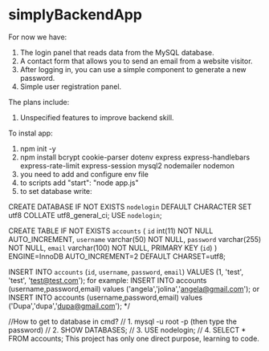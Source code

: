 # simplyBackendApp

For now we have:
1. The login panel that reads data from the MySQL database.
2. A contact form that allows you to send an email from a website visitor.
3. After logging in, you can use a simple component to generate a new password.
4. Simple user registration panel.

The plans include:
1. Unspecified features to improve backend skill.

To instal app:
1. npm init -y
2. npm install bcrypt cookie-parser dotenv express express-handlebars express-rate-limit express-session mysql2 nodemailer nodemon
3. you need to add and configure env file
4. to scripts add "start": "node app.js"
5. to set database write:

CREATE DATABASE IF NOT EXISTS `nodelogin` DEFAULT CHARACTER SET utf8 COLLATE utf8_general_ci;
USE `nodelogin`;

CREATE TABLE IF NOT EXISTS `accounts` (
  `id` int(11) NOT NULL AUTO_INCREMENT,
  `username` varchar(50) NOT NULL,
  `password` varchar(255) NOT NULL,
  `email` varchar(100) NOT NULL,
  PRIMARY KEY (`id`)
) ENGINE=InnoDB AUTO_INCREMENT=2 DEFAULT CHARSET=utf8;

INSERT INTO `accounts` (`id`, `username`, `password`, `email`) VALUES (1, 'test', 'test', 'test@test.com');
for example: INSERT INTO accounts (username,password,email) values ('angela','jolina','angela@gmail.com');
or
INSERT INTO accounts (username,password,email) values ('Dupa','dupa','dupa@gmail.com');
*/

//How to get to database in cmd?
// 1. mysql -u root -p (then type the password)
// 2. SHOW DATABASES;
// 3. USE nodelogin;
// 4. SELECT * FROM accounts;
This project has only one direct purpose, learning to code.
